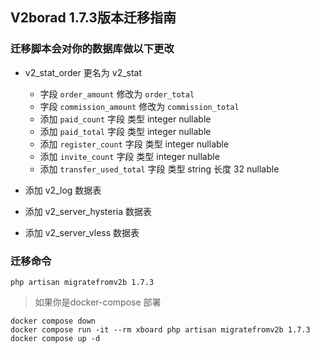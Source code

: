 ## V2borad 1.7.3版本迁移指南

### 迁移脚本会对你的数据库做以下更改
- v2_stat_order 更名为 v2_stat
    - 字段 `order_amount` 修改为 `order_total`
    - 字段 `commission_amount` 修改为  `commission_total`
    - 添加 `paid_count` 字段 类型 integer nullable
    - 添加 `paid_total` 字段 类型 integer  nullable
    - 添加 `register_count` 字段 类型 integer nullable
    - 添加 `invite_count` 字段 类型 integer nullable
    - 添加 `transfer_used_total` 字段 类型 string 长度 32 nullable

- 添加 v2_log 数据表
- 添加 v2_server_hysteria 数据表
- 添加 v2_server_vless 数据表

### 迁移命令
```
php artisan migratefromv2b 1.7.3
```

>如果你是docker-compose 部署
```
docker compose down
docker compose run -it --rm xboard php artisan migratefromv2b 1.7.3
docker compose up -d
```
